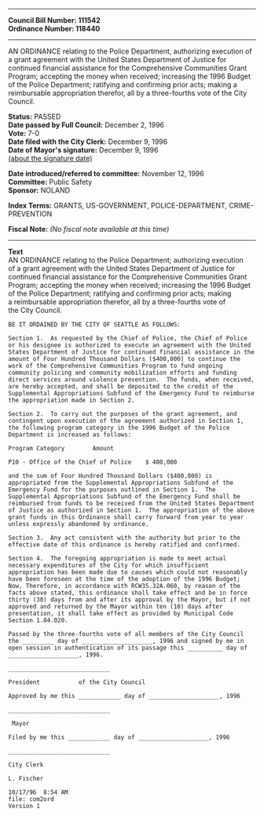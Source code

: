 * * * * *  
  
**Council Bill Number: [](#h0)[](#h2)111542**   
**Ordinance Number: 118440**  
  
* * * * *  
  
AN ORDINANCE relating to the Police Department, authorizing execution of a grant agreement with the United States Department of Justice for continued financial assistance for the Comprehensive Communities Grant Program; accepting the money when received; increasing the 1996 Budget of the Police Department; ratifying and confirming prior acts; making a reimbursable appropriation therefor, all by a three-fourths vote of the City Council.  
  
**Status:** PASSED   
**Date passed by Full Council:** December 2, 1996   
**Vote:** 7-0   
**Date filed with the City Clerk:** December 9, 1996   
**Date of Mayor's signature:** December 9, 1996   
[(about the signature date)](/~public/approvaldate.htm)   
  
  
**Date introduced/referred to committee:** November 12, 1996   
**Committee:** Public Safety   
**Sponsor:** NOLAND   
  
**Index Terms:** GRANTS, US-GOVERNMENT, POLICE-DEPARTMENT, CRIME-PREVENTION  
  
**Fiscal Note:** *(No fiscal note available at this time)*  
  
* * * * *  
  
**Text**  
    AN ORDINANCE relating to the Police Department; authorizing execution  
    of a grant agreement with the United States Department of Justice for  
    continued financial assistance for the Comprehensive Communities Grant  
    Program; accepting the money when received; increasing the 1996 Budget  
    of the Police Department; ratifying and confirming prior acts; making  
    a reimbursable appropriation therefor, all by a three-fourths vote of  
    the City Council.  
  
    BE IT ORDAINED BY THE CITY OF SEATTLE AS FOLLOWS:  
  
    Section 1.  As requested by the Chief of Police, the Chief of Police  
    or his designee is authorized to execute an agreement with the United  
    States Department of Justice for continued financial assistance in the  
    amount of Four Hundred Thousand Dollars ($400,000) to continue the  
    work of the Comprehensive Communities Program to fund ongoing  
    community policing and community mobilization efforts and funding  
    direct services around violence prevention.  The funds, when received,  
    are hereby accepted, and shall be deposited to the credit of the  
    Supplemental Appropriations Subfund of the Emergency Fund to reimburse  
    the appropriation made in Section 2.  
  
    Section 2.  To carry out the purposes of the grant agreement, and  
    contingent upon execution of the agreement authorized in Section 1,  
    the following program category in the 1996 Budget of the Police  
    Department is increased as follows:  
  
    Program Category        Amount  
  
    P10 - Office of the Chief of Police    $ 400,000  
  
    and the sum of Four Hundred Thousand Dollars ($400,000) is  
    appropriated from the Supplemental Appropriations Subfund of the  
    Emergency Fund for the purposes outlined in Section 1.  The  
    Supplemental Appropriations Subfund of the Emergency Fund shall be  
    reimbursed from funds to be received from the United States Department  
    of Justice as authorized in Section 1.  The appropriation of the above  
    grant funds in this Ordinance shall carry forward from year to year  
    unless expressly abandoned by ordinance.  
  
    Section 3.  Any act consistent with the authority but prior to the  
    effective date of this ordinance is hereby ratified and confirmed.  
  
    Section 4.  The foregoing appropriation is made to meet actual  
    necessary expenditures of the City for which insufficient  
    appropriation has been made due to causes which could not reasonably  
    have been foreseen at the time of the adoption of the 1996 Budget;  
    Now, Therefore, in accordance with RCW35.32A.060, by reason of the  
    facts above stated, this ordinance shall take effect and be in force  
    thirty (30) days from and after its approval by the Mayor, but if not  
    approved and returned by the Mayor within ten (10) days after  
    presentation, it shall take effect as provided by Municipal Code  
    Section 1.04.020.  
  
    Passed by the three-fourths vote of all members of the City Council  
    the _________ day of ____________________, 1996 and signed by me in  
    open session in authentication of its passage this __________ day of  
    ____________________, 1996.  
  
    _____________________________  
  
    President           of the City Council  
  
    Approved by me this ____________ day of ____________________, 1996  
  
    _____________________________  
  
     Mayor  
  
    Filed by me this ____________ day of ____________________, 1996  
  
    _____________________________  
  
    City Clerk  
  
    L. Fischer  
  
    10/17/96  8:54 AM  
    file: com2ord  
    Version 1  
